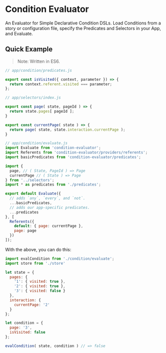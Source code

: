 Condition Evaluator
===================

An Evaluator for Simple Declarative Condition DSLs.  Load Conditions from a story or configuration file, specify the Predicates and Selectors in your App, and Evaluate.



Quick Example
-------------

> Note: Written in ES6.

```js
// app/condition/predicates.js

export const isVisited({ context, parameter }) => {
  return context.referent.visited === parameter;
};
```

```js
// app/selectors/index.js

export const page( state, pageId ) => {
  return state.pages[ pageId ];
}

export const currentPage( state ) => {
  return page( state, state.interaction.currentPage );
}
```

```js
// app/condition/evaluate.js
import Evaluate from 'condition-evaluator';
import Referents from 'condition-evaluator/providers/referents';
import basicPredicates from 'condition-evaluator/predicates';

import {
  page, // ( State, PageId ) => Page
  currentPage // ( State ) => Page
} from '../selectors';
import * as predicates from './predicates';

export default Evaluate({
  // adds `any`, `every`, and `not`.
  ...basicPredicates,
  // adds our app-specific predicates.
  ...predicates
}, [
  Referents({
    default: { page: currentPage },
    page: page
  })
]);
```

With the above, you can do this:

```js
import evalCondition from './condition/evaluate';
import store from './store'

let state = {
  pages: {
    '1': { visited: true },
    '2': { visited: true },
    '3': { visited: false }
  },
  interaction: {
    currentPage: '2'
  }
};

let condition = {
  page: '3',
  isVisited: false
};

evalCondition( state, condition ) // => false
```




